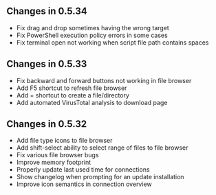 ## Changes in 0.5.34
- Fix drag and drop sometimes having the wrong target
- Fix PowerShell execution policy errors in some cases
- Fix terminal open not working when script file path contains spaces

## Changes in 0.5.33
- Fix backward and forward buttons not working in file browser
- Add F5 shortcut to refresh file browser
- Add + shortcut to create a file/directory
- Add automated VirusTotal analysis to download page

## Changes in 0.5.32
- Add file type icons to file browser
- Add shift-select ability to select range of files to file browser
- Fix various file browser bugs
- Improve memory footprint
- Properly update last used time for connections
- Show changelog when prompting for an update installation
- Improve icon semantics in connection overview
